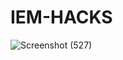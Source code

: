 # IEM-HACKS
![Screenshot (527)](https://user-images.githubusercontent.com/94471257/163726464-1cb209fc-c900-4a06-baa3-2f4955c39c1e.png)
